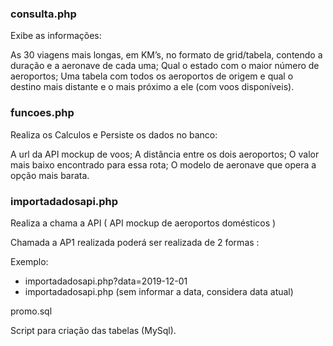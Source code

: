 <h3>consulta.php</h3>

Exibe as informações:

As 30 viagens mais longas, em KM’s, no formato de grid/tabela, contendo a duração e a aeronave de cada uma;
Qual o estado com o maior número de aeroportos;
Uma tabela com todos os aeroportos de origem e qual o destino mais distante e o mais próximo a ele (com voos disponíveis).

<h3>funcoes.php</h3>

Realiza os Calculos e Persiste os dados no banco: 

A url da API mockup de voos;
A distância entre os dois aeroportos;
O valor mais baixo encontrado para essa rota;
O modelo de aeronave que opera a opção mais barata.

<h3>importadadosapi.php</h3>

Realiza a chama a API ( API mockup de aeroportos domésticos )

Chamada a AP1 realizada poderá ser realizada de 2 formas :

Exemplo:

<ul>
<li>importadadosapi.php?data=2019-12-01</li>
<li>importadadosapi.php (sem informar a data, considera data atual)</li>
</ul>


promo.sql

Script para criação das tabelas (MySql).

